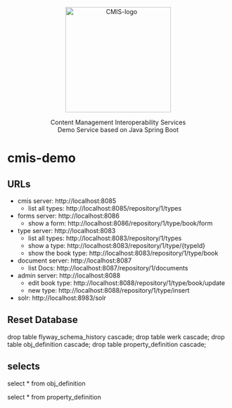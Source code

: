 

<p align="center">
  <img src="http://docs.oasis-open.org/cmis/CMIS/v1.1/os/images/cmis.png" alt="CMIS-logo" width="240">
  <div align="center">Content Management Interoperability Services</div>
  <div align="center">Demo Service based on Java Spring Boot</div>
</p>


# cmis-demo

## URLs
  * cmis server: http://localhost:8085
    * list all types: http://localhost:8085/repository/1/types
  * forms server: http://localhost:8086
    * show a form: http://localhost:8086/repository/1/type/book/form
  * type server: http://localhost:8083
    * list all types: http://localhost:8083/repository/1/types
    * show a type: http://localhost:8083/repository/1/type/{typeId}
    * show the book type: http://localhost:8083/repository/1/type/book
  * document server: http://localhost:8087
    * list Docs: http://localhost:8087/repository/1/documents
  * admin server: http://localhost:8088
    * edit book type: http://localhost:8088/repository/1/type/book/update
    * new type: http://localhost:8088/repository/1/type/insert
  * solr: http://localhost:8983/solr

## Reset Database

drop table flyway_schema_history cascade;
drop table werk cascade;
drop table obj_definition cascade;
drop table property_definition cascade;


## selects

select * from obj_definition

select * from property_definition